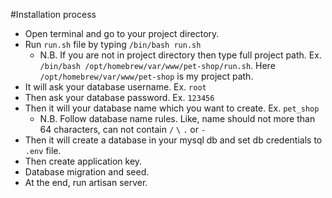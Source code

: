#Installation process

- Open terminal and go to your project directory.
- Run `run.sh` file by typing `/bin/bash run.sh`
  - N.B. If you are not in project directory then type full project path. Ex. `/bin/bash /opt/homebrew/var/www/pet-shop/run.sh`. Here `/opt/homebrew/var/www/pet-shop` is my project path.
- It will ask your database username. Ex. `root`
- Then ask your database password. Ex. `123456`
- Then it will your database name which you want to create. Ex. `pet_shop`
  - N.B. Follow database name rules. Like, name should not more than 64 characters, can not contain `/` `\` `.` or `-`
- Then it will create a database in your mysql db and set db credentials to `.env` file.
- Then create application key.
- Database migration and seed.
- At the end, run artisan server.
